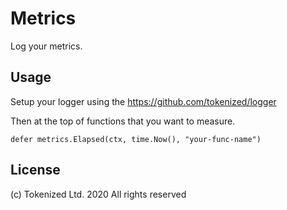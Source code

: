# Metrics

Log your metrics.

## Usage

Setup your logger using the https://github.com/tokenized/logger

Then at the top of functions that you want to measure.

```
defer metrics.Elapsed(ctx, time.Now(), "your-func-name")
```


## License

(c) Tokenized Ltd. 2020 All rights reserved
